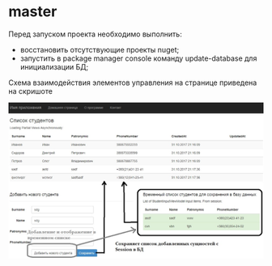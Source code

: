 # master

Перед запуском проекта необходимо выполнить:
- восстановить отсутствующие проекты nuget;
- запустить в package manager console команду update-database для инициализации БД;

Схема взаимодействия элементов управления на странице приведена на скришоте

![Alt text](/SaProjectScreen.jpg?raw=true "Скриншот тестовой страницы, на которой реализовано задание")
